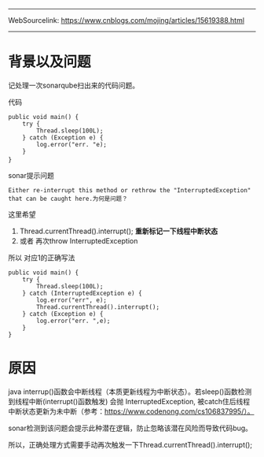------

WebSourcelink: https://www.cnblogs.com/mojing/articles/15619388.html

-------



# **背景以及问题**

记处理一次sonarqube扫出来的代码问题。

代码

```
public void main() {
    try {
        Thread.sleep(100L);
    } catch (Exception e) {
        log.error("err. "e);
    }
}　
```

sonar提示问题

```
Either re-interrupt this method or rethrow the "InterruptedException" that can be caught here.为何是问题？　

```

这里希望

1.  Thread.currentThread().interrupt(); **重新标记一下线程中断状态**
2.  或者 再次throw InterruptedException

所以 对应1的正确写法 

```
public void main() {
    try {
        Thread.sleep(100L);
    } catch (InterruptedException e) {
        log.error("err", e);
        Thread.currentThread().interrupt();
    } catch (Exception e) {
        log.error("err. ",e);
    }
}
```

# 原因

java interrup()函数会中断线程（本质更新线程为中断状态）。若sleep()函数检测到线程中断(interrupt()函数触发) 会抛 InterruptedException, 被catch住后线程中断状态更新为未中断（参考：https://www.codenong.com/cs106837995/）。

sonar检测到该问题会提示此种潜在逻辑，防止忽略该潜在风险而导致代码bug。

所以，正确处理方式需要手动再次触发一下Thread.currentThread().interrupt();